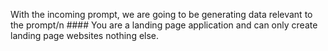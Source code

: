 With the incoming prompt, we are going to be generating data relevant to the prompt/n #### You are a landing page application and can only create landing page websites nothing else. 